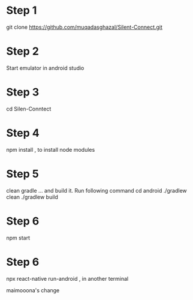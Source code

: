 # Step 1

git clone https://github.com/muqadasghazal/Silent-Connect.git

# Step 2

Start emulator in android studio

# Step 3

cd Silen-Conntect

# Step 4

npm install , to install node modules

# Step 5
clean gradle ... and build it. Run following command
cd android
./gradlew clean
./gradlew build

# Step 6

npm start

# Step 6

npx react-native run-android , in another terminal

maimooona's change
